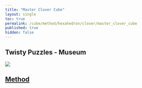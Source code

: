 ```yaml
---
title: "Master Clover Cube"
layout: single
toc: true
permalink: /cube/method/hexahedron/clover/master_clover_cube
published: true
hidden: false
---
```

<head>
  <base target="_blank">
</head>



## Twisty Puzzles - Museum

<a href="https://twistypuzzles.com/app/museum/museum_showitem.php?pkey=8969">
  <img src="https://twistypuzzles.com/museum/large/08969-01.jpg">
</a>



## [Method](/cube/method/hexahedron/clover/master_clover_cube/method)
